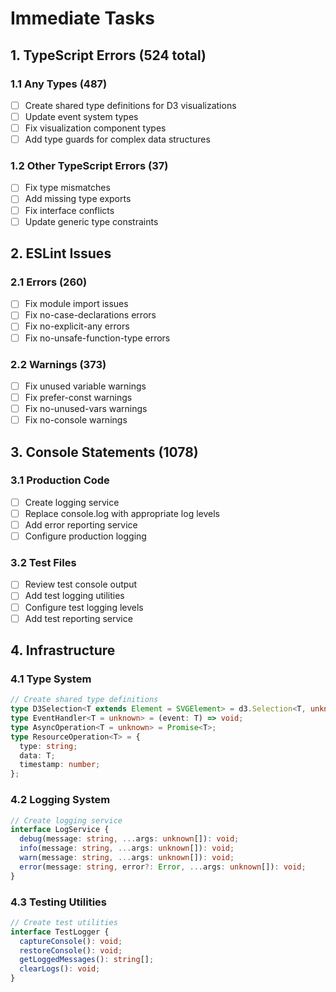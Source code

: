 # Immediate Tasks

## 1. TypeScript Errors (524 total)

### 1.1 Any Types (487)

- [ ] Create shared type definitions for D3 visualizations
- [ ] Update event system types
- [ ] Fix visualization component types
- [ ] Add type guards for complex data structures

### 1.2 Other TypeScript Errors (37)

- [ ] Fix type mismatches
- [ ] Add missing type exports
- [ ] Fix interface conflicts
- [ ] Update generic type constraints

## 2. ESLint Issues

### 2.1 Errors (260)

- [ ] Fix module import issues
- [ ] Fix no-case-declarations errors
- [ ] Fix no-explicit-any errors
- [ ] Fix no-unsafe-function-type errors

### 2.2 Warnings (373)

- [ ] Fix unused variable warnings
- [ ] Fix prefer-const warnings
- [ ] Fix no-unused-vars warnings
- [ ] Fix no-console warnings

## 3. Console Statements (1078)

### 3.1 Production Code

- [ ] Create logging service
- [ ] Replace console.log with appropriate log levels
- [ ] Add error reporting service
- [ ] Configure production logging

### 3.2 Test Files

- [ ] Review test console output
- [ ] Add test logging utilities
- [ ] Configure test logging levels
- [ ] Add test reporting service

## 4. Infrastructure

### 4.1 Type System

```typescript
// Create shared type definitions
type D3Selection<T extends Element = SVGElement> = d3.Selection<T, unknown, null, undefined>;
type EventHandler<T = unknown> = (event: T) => void;
type AsyncOperation<T = unknown> = Promise<T>;
type ResourceOperation<T> = {
  type: string;
  data: T;
  timestamp: number;
};
```

### 4.2 Logging System

```typescript
// Create logging service
interface LogService {
  debug(message: string, ...args: unknown[]): void;
  info(message: string, ...args: unknown[]): void;
  warn(message: string, ...args: unknown[]): void;
  error(message: string, error?: Error, ...args: unknown[]): void;
}
```

### 4.3 Testing Utilities

```typescript
// Create test utilities
interface TestLogger {
  captureConsole(): void;
  restoreConsole(): void;
  getLoggedMessages(): string[];
  clearLogs(): void;
}
```
